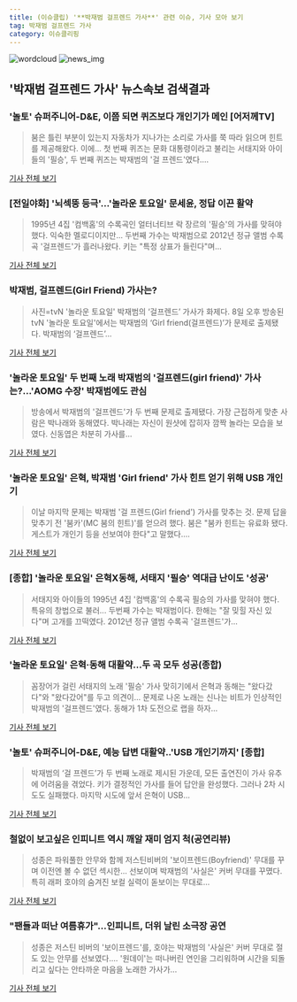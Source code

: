 ```yaml
---
title: (이슈클립) '**박재범 걸프렌드 가사**' 관련 이슈, 기사 모아 보기
tag: 박재범 걸프렌드 가사
category: 이슈클리핑
---
```

![wordcloud](https://s3.ap-northeast-2.amazonaws.com/lyrics101-wordcloud/2018-09-10-1536542960.png)
![news_img](https://user-images.githubusercontent.com/42597476/44507050-1206f400-a6e4-11e8-8d98-7ffbfebb353f.png)
## **'**박재범 걸프렌드 가사**'** 뉴스속보 검색결과
### '놀토' 슈퍼주니어-D&E, 이쯤 되면 퀴즈보다 개인기가 메인 [어저께TV]

>붐은 틀린 부분이 있는지 자동차가 지나가는 소리로 가사를 쭉 따라 읽으며 힌트를 제공해왔다. 이에... 첫 번째 퀴즈는 문화 대통령이라고 불리는 서태지와 아이들의 '필승', 두 번째 퀴즈는 박재범의 '걸 프렌드'였다....

<a href="http://www.osen.co.kr/article/G1110985539" target="_blank">기사 전체 보기</a>

### [전일야화] '뇌섹뚱 등극'…'놀라운 토요일' 문세윤, 정답 이끈 활약

>1995년 4집 '컴백홈'의 수록곡인 얼터너티브 락 장르의 '필승'의 가사를 맞혀야 했다. 익숙한 멜로디이지만... 두번째 가수는 박재범으로 2012년 정규 앨범 수록곡 '걸프렌드'가 흘러나왔다. 키는 "특정 상표가 들린다"며...

<a href="http://www.xportsnews.com/?ac=article_view&entry_id=1017227" target="_blank">기사 전체 보기</a>

### 박재범, 걸프렌드(Girl Friend) 가사는?

>사진=tvN '놀라운 토요일' 박재범의 ‘걸프렌드’ 가사가 화제다. 8일 오후 방송된 tvN '놀라운 토요일'에서는 박재범의 ‘Girl friend(걸프렌드)’가 문제로 출제됐다. 박재범의 ‘걸프렌드’...

<a href="http://www.nextdaily.co.kr/news/article.html?id=20180908800064" target="_blank">기사 전체 보기</a>

### '놀라운 토요일' 두 번째 노래 박재범의 '걸프렌드(girl friend)' 가사는?...'AOMG 수장' 박재범에도 관심

>방송에서 박재범의 '걸프렌드'가 두 번째 문제로 출제됐다. 가장 근접하게 맞춘 사람은 박나래와 동해였다. 박나래는 자신이 원샷에 잡히자 깜짝 놀라는 모습을 보였다. 신동엽은 차분히 가사를...

<a href="http://www.sportsq.co.kr/news/articleView.html?idxno=302025" target="_blank">기사 전체 보기</a>

### '놀라운 토요일' 은혁, 박재범 'Girl friend' 가사 힌트 얻기 위해 USB 개인기

>이날 마지막 문제는 박재범 '걸 프렌드(Girl friend') 가사를 맞추는 것. 문제 답을 맞추기 전 '붐카'(MC 붐의 힌트)'를 얻으려 했다. 붐은 "붐카 힌트는 유료화 됐다. 게스트가 개인기 등을 선보여야 한다"고 말했다....

<a href="http://chicnews.mk.co.kr/article.php?aid=1536408308210963010" target="_blank">기사 전체 보기</a>

### [종합] '놀라운 토요일' 은혁X동해, 서태지 '필승' 역대급 난이도 '성공'

>서태지와 아이들의 1995년 4집 '컴백홈'의 수록곡 필승의 가사를 맞혀야 했다. 특유의 창법으로 불러... 두번째 가수는 박재범이다. 한해는 "잘 밎힐 자신 있다"며 고개를 끄떡였다. 2012년 정규 앨범 수록곡 '걸프렌드'가...

<a href="http://www.xportsnews.com/?ac=article_view&entry_id=1017192" target="_blank">기사 전체 보기</a>

### '놀라운 토요일' 은혁·동해 대활약…두 곡 모두 성공(종합)

>꼼장어가 걸린 서태지의 노래 '필승' 가사 맞히기에서 은혁과 동해는 "왔다갔다"와 "왔다갔어"를 두고 의견이... 문제로 나온 노래는 신나는 비트가 인상적인 박재범의 '걸프렌드'였다. 동해가 1차 도전으로 랩을 하자...

<a href="http://news1.kr/articles/?3421164" target="_blank">기사 전체 보기</a>

### '놀토' 슈퍼주니어-D&E, 예능 답변 대활약..'USB 개인기까지' [종합]

>박재범의 ‘걸 프렌드’가 두 번째 노래로 제시된 가운데, 모든 출연진이 가사 유추에 어려움을 겪었다. 키가 결정적인 가사를 들어 답안을 완성했다. 그러나 2차 시도도 실패했다. 마지막 시도에 앞서 은혁이 USB...

<a href="http://www.osen.co.kr/article/G1110985363" target="_blank">기사 전체 보기</a>

### 철없이 보고싶은 인피니트 역시 깨알 재미 엄지 척(공연리뷰)

>성종은 파워풀한 안무와 함께 저스틴비버의 '보이프렌드(Boyfriend)' 무대를 꾸며 이전엔 볼 수 없던 섹시한... 선보이며 박재범의 '사실은' 커버 무대를 꾸몄다. 특히 래퍼 호야의 숨겨진 보컬 실력이 돋보이는 무대로...

<a href="http://www.newsen.com/news_view.php?uid=201608040537082310" target="_blank">기사 전체 보기</a>

### "팬들과 떠난 여름휴가"…인피니트, 더위 날린 소극장 공연

>성종은 저스틴 비버의 '보이프렌드'를, 호야는 박재범의 '사실은' 커버 무대로 절도 있는 안무를 선보였다.... '원데이'는 떠나버린 연인을 그리워하며 시간을 되돌리고 싶다는 안타까운 마음을 노래한 가사가...

<a href="http://www.ytn.co.kr/_sn/0117_201608040950069473" target="_blank">기사 전체 보기</a>


